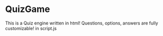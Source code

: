 # QuizGame
This is a Quiz engine written in html!
Questions, options, answers are fully customizable! in script.js

